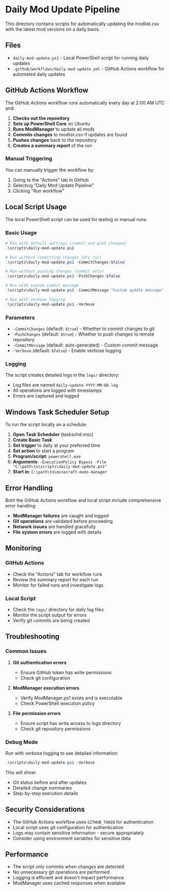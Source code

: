 # Daily Mod Update Pipeline

This directory contains scripts for automatically updating the modlist.csv with the latest mod versions on a daily basis.

## Files

- `daily-mod-update.ps1` - Local PowerShell script for running daily updates
- `.github/workflows/daily-mod-update.yml` - GitHub Actions workflow for automated daily updates

## GitHub Actions Workflow

The GitHub Actions workflow runs automatically every day at 2:00 AM UTC and:

1. **Checks out the repository**
2. **Sets up PowerShell Core** on Ubuntu
3. **Runs ModManager** to update all mods
4. **Commits changes** to modlist.csv if updates are found
5. **Pushes changes** back to the repository
6. **Creates a summary report** of the run

### Manual Triggering

You can manually trigger the workflow by:
1. Going to the "Actions" tab in GitHub
2. Selecting "Daily Mod Update Pipeline"
3. Clicking "Run workflow"

## Local Script Usage

The local PowerShell script can be used for testing or manual runs:

### Basic Usage

```powershell
# Run with default settings (commit and push changes)
.\scripts\daily-mod-update.ps1

# Run without committing changes (dry run)
.\scripts\daily-mod-update.ps1 -CommitChanges:$false

# Run without pushing changes (commit only)
.\scripts\daily-mod-update.ps1 -PushChanges:$false

# Run with custom commit message
.\scripts\daily-mod-update.ps1 -CommitMessage "Custom update message"

# Run with verbose logging
.\scripts\daily-mod-update.ps1 -Verbose
```

### Parameters

- `-CommitChanges` (default: `$true`) - Whether to commit changes to git
- `-PushChanges` (default: `$true`) - Whether to push changes to remote repository
- `-CommitMessage` (default: auto-generated) - Custom commit message
- `-Verbose` (default: `$false`) - Enable verbose logging

### Logging

The script creates detailed logs in the `logs/` directory:
- Log files are named `daily-update-YYYY-MM-DD.log`
- All operations are logged with timestamps
- Errors are captured and logged

## Windows Task Scheduler Setup

To run the script locally on a schedule:

1. **Open Task Scheduler** (taskschd.msc)
2. **Create Basic Task**
3. **Set trigger** to daily at your preferred time
4. **Set action** to start a program
5. **Program/script**: `powershell.exe`
6. **Arguments**: `-ExecutionPolicy Bypass -File "C:\path\to\scripts\daily-mod-update.ps1"`
7. **Start in**: `C:\path\to\minecraft-mods-manager`

## Error Handling

Both the GitHub Actions workflow and local script include comprehensive error handling:

- **ModManager failures** are caught and logged
- **Git operations** are validated before proceeding
- **Network issues** are handled gracefully
- **File system errors** are logged with details

## Monitoring

### GitHub Actions
- Check the "Actions" tab for workflow runs
- Review the summary report for each run
- Monitor for failed runs and investigate logs

### Local Script
- Check the `logs/` directory for daily log files
- Monitor the script output for errors
- Verify git commits are being created

## Troubleshooting

### Common Issues

1. **Git authentication errors**
   - Ensure GitHub token has write permissions
   - Check git configuration

2. **ModManager execution errors**
   - Verify ModManager.ps1 exists and is executable
   - Check PowerShell execution policy

3. **File permission errors**
   - Ensure script has write access to logs directory
   - Check git repository permissions

### Debug Mode

Run with verbose logging to see detailed information:

```powershell
.\scripts\daily-mod-update.ps1 -Verbose
```

This will show:
- Git status before and after updates
- Detailed change summaries
- Step-by-step execution details

## Security Considerations

- The GitHub Actions workflow uses `GITHUB_TOKEN` for authentication
- Local script uses git configuration for authentication
- Logs may contain sensitive information - secure appropriately
- Consider using environment variables for sensitive data

## Performance

- The script only commits when changes are detected
- No unnecessary git operations are performed
- Logging is efficient and doesn't impact performance
- ModManager uses cached responses when available 